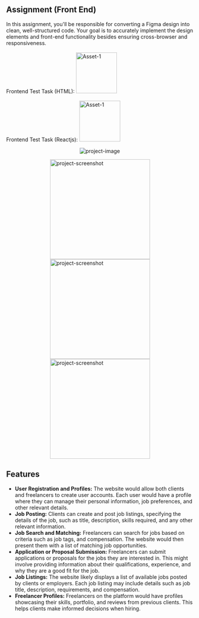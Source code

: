## Assignment (Front End)

In this assignment, you'll be responsible for converting a Figma design into clean, well-structured code. Your goal is to accurately implement the design elements and front-end functionality besides ensuring cross-browser and responsiveness.
<br/><br/>
Frontend Test Task (HTML): [<img src="https://i.ibb.co/s15x7kH/Asset-1.png" alt="Asset-1" border="0" width="110">](https://frontend-task-html.netlify.app/)
<br/><br/>
Frontend Test Task (Reactjs): [<img src="https://i.ibb.co/s15x7kH/Asset-1.png" alt="Asset-1" border="0" width="110">](https://fronted-task-reactjs.netlify.app/)

<p align="center"><img src="https://ibb.co.com/Kzgtphj" alt="project-image"></p>
<div style="display: flex;flex-wrap: wrap;justify-content: center;align-items: center;">
  <img src="https://ibb.co.com/SNM0tC2" alt="project-screenshot" width="269">
  <img src="https://ibb.co.com/c88q3vq" alt="project-screenshot" width="269">
  <img src="https://ibb.co.com/0nP5P5d" alt="project-screenshot" width="269">
</div>
<p></p>

## Features
 - <b>User Registration and Profiles:</b> The website would allow both clients and freelancers to create user accounts. Each user would have a profile where they can manage their personal information, job preferences, and other relevant details.
 - <b>Job Posting:</b> Clients can create and post job listings, specifying the details of the job, such as title, description, skills required, and any other relevant information.
 - <b>Job Search and Matching:</b> Freelancers can search for jobs based on criteria such as job tags, and compensation. The website would then present them with a list of matching job opportunities.
 - <b>Application or Proposal Submission:</b> Freelancers can submit applications or proposals for the jobs they are interested in. This might involve providing information about their qualifications, experience, and why they are a good fit for the job.
 - <b>Job Listings:</b> The website likely displays a list of available jobs posted by clients or employers. Each job listing may include details such as job title, description, requirements, and compensation.
 - <b>Freelancer Profiles:</b> Freelancers on the platform would have profiles showcasing their skills, portfolio, and reviews from previous clients. This helps clients make informed decisions when hiring.
